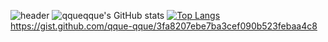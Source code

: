 ![header](https://capsule-render.vercel.app/api?type=soft&color=auto&height=300&section=header&text=qque%20qque&fontSize=90)
![qqueqque's GitHub stats](https://github-readme-stats.vercel.app/api?username=qqueqque&count_private=true&theme=gruvbox)
[![Top Langs](https://github-readme-stats.vercel.app/api/top-langs/?username=qqueqque&langs_count=8)](https://github.com/anuraghazra/github-readme-stats)
https://gist.github.com/qque-qque/3fa8207ebe7ba3cef090b523febaa4c8
